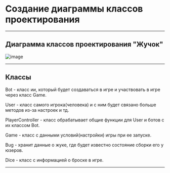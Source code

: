 # Создание диаграммы классов проектирования

---
## Диаграмма классов проектирования "Жучок"

![image](https://github.com/BREUCHT27/rtippo/assets/119112204/5cc6ba40-69a4-4afa-bb01-a59535b1ca0d)

---
## Классы

Bot - класс ии, который будет создаваться в игре и участвовать в игре через класс Game.

User - класс самого игрока(человека) и с ним будет связано больше методов из-за настроек и тд.
 
PlayerController - класс обрабатывает общие функции для User и ботов с их классом Bot.

Game - класс с данными условий(настройки) игры при ее запуске.

Bug - хранит данные о жуке, где будет известно состояние сборки его у юзеров.

Dice - класс с информацией о броске в игре. 

---
